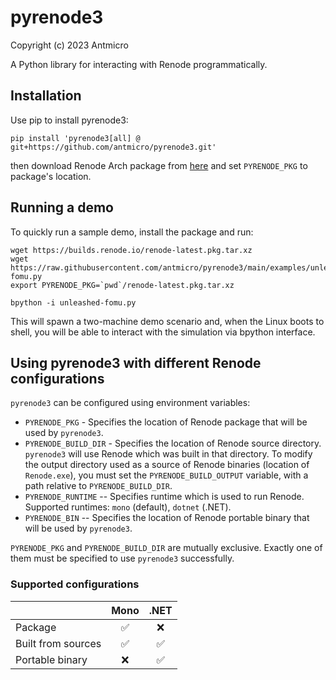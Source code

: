 # pyrenode3

Copyright (c) 2023 Antmicro

A Python library for interacting with Renode programmatically.

## Installation

Use pip to install pyrenode3:
```
pip install 'pyrenode3[all] @ git+https://github.com/antmicro/pyrenode3.git'
```

then download Renode Arch package from [here](https://builds.renode.io/renode-latest.pkg.tar.xz) and set `PYRENODE_PKG` to package's location.

## Running a demo

To quickly run a sample demo, install the package and run:

```
wget https://builds.renode.io/renode-latest.pkg.tar.xz
wget https://raw.githubusercontent.com/antmicro/pyrenode3/main/examples/unleashed-fomu.py
export PYRENODE_PKG=`pwd`/renode-latest.pkg.tar.xz

bpython -i unleashed-fomu.py
```

This will spawn a two-machine demo scenario and, when the Linux boots to shell, you will be able to interact with the simulation via bpython interface.

## Using pyrenode3 with different Renode configurations

`pyrenode3` can be configured using environment variables:

- `PYRENODE_PKG` - Specifies the location of Renode package that will be used by `pyrenode3`.
- `PYRENODE_BUILD_DIR` - Specifies the location of Renode source directory.
    `pyrenode3` will use Renode which was built in that directory.
    To modify the output directory used as a source of Renode binaries (location of `Renode.exe`), you must set the `PYRENODE_BUILD_OUTPUT` variable, with a path relative to `PYRENODE_BUILD_DIR`.
- `PYRENODE_RUNTIME` -- Specifies runtime which is used to run Renode.
    Supported runtimes: `mono` (default), `dotnet` (.NET).
- `PYRENODE_BIN` -- Specifies the location of Renode portable binary that will be used by `pyrenode3`.

`PYRENODE_PKG` and `PYRENODE_BUILD_DIR` are mutually exclusive.
Exactly one of them must be specified to use `pyrenode3` successfully.

### Supported configurations

|                    | Mono               | .NET               |
| :----------------- | :----------------: | :----------------: |
| Package            | :white_check_mark: | :x:                |
| Built from sources | :white_check_mark: | :white_check_mark: |
| Portable binary    | :x:                | :white_check_mark: |
